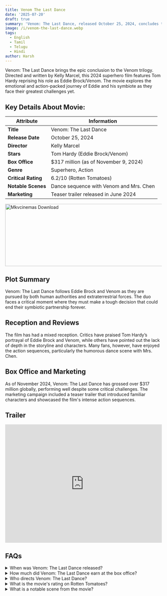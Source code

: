 ```yaml
---
title: Venom The Last Dance
date: '2025-07-20'
draft: true
summary: 'Venom: The Last Dance, released October 25, 2024, concludes the Venom trilogy. Tom Hardy stars in this action-packed superhero film with a $317 million box office performance.'
image: /i/venom-the-last-dance.webp
tags:
  - English
  - Tamil
  - Telugu
  - Hindi
author: Harsh
---
```


Venom: The Last Dance brings the epic conclusion to the Venom trilogy. Directed and written by Kelly Marcel, this 2024 superhero film features Tom Hardy reprising his role as Eddie Brock/Venom. The movie explores the emotional and action-packed journey of Eddie and his symbiote as they face their greatest challenges yet.

## Key Details About Movie:

| **Attribute**       | **Information**                         |
| ------------------- | --------------------------------------- |
| **Title**           | Venom: The Last Dance                   |
| **Release Date**    | October 25, 2024                        |
| **Director**        | Kelly Marcel                            |
| **Stars**           | Tom Hardy (Eddie Brock/Venom)           |
| **Box Office**      | $317 million (as of November 9, 2024)   |
| **Genre**           | Superhero, Action                       |
| **Critical Rating** | 6.2/10 (Rotten Tomatoes)                |
| **Notable Scenes**  | Dance sequence with Venom and Mrs. Chen |
| **Marketing**       | Teaser trailer released in June 2024    |

<a href="https://mkvcinemas.buzz/bookmarks-list">
  <img src="/mkvcinemas-btn.webp" alt="Mkvcinemas Download" width="600" height="200" loading="lazy">
</a>

## Plot Summary

Venom: The Last Dance follows Eddie Brock and Venom as they are pursued by both human authorities and extraterrestrial forces. The duo faces a critical moment where they must make a tough decision that could end their symbiotic partnership forever.

## Reception and Reviews

The film has had a mixed reception. Critics have praised Tom Hardy’s portrayal of Eddie Brock and Venom, while others have pointed out the lack of depth in the storyline and characters. Many fans, however, have enjoyed the action sequences, particularly the humorous dance scene with Mrs. Chen.

## Box Office and Marketing

As of November 2024, Venom: The Last Dance has grossed over $317 million globally, performing well despite some critical challenges. The marketing campaign included a teaser trailer that introduced familiar characters and showcased the film's intense action sequences.

## Trailer

<iframe width="100%" height="380" src="https://www.youtube.com/embed/8cAkGmzUqOY" title={title} frameborder="0" allow="accelerometer; autoplay; clipboard-write; encrypted-media; gyroscope; picture-in-picture; web-share" referrerpolicy="strict-origin-when-cross-origin" allowfullscreen loading="lazy"></iframe>

## FAQs

<details>
  <summary>When was Venom: The Last Dance released?</summary>
  <p>The film released on October 25, 2024.</p>
</details>

<details>
  <summary>How much did Venom: The Last Dance earn at the box office?</summary>
  <p>It grossed over $317 million as of November 9, 2024.</p>
</details>

<details>
  <summary>Who directs Venom: The Last Dance?</summary>
  <p>Kelly Marcel is the director and writer of the film.</p>
</details>

<details>
  <summary>What is the movie's rating on Rotten Tomatoes?</summary>
  <p>The film has a rating of 6.2/10 on Rotten Tomatoes.</p>
</details>

<details>
  <summary>What is a notable scene from the movie?</summary>
  <p>A memorable scene features a dance sequence with Venom and Mrs. Chen.</p>
</details>
